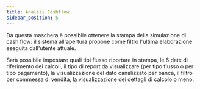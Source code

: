 ```yaml
---
title: Analisi Cashflow
sidebar_position: 5
---
```


Da questa maschera è possibile ottenere la stampa della simulazione di cash flow: il sistema all'apertura propone come filtro l'ultima elaborazione eseguita dall'utente attuale.

Sarà possibile impostare quali tipi flusso riportare in stampa, le 6 date di riferimento dei calcoli, il tipo di report da visualizzare (per tipo flusso o per tipo pagamento), la visualizzazione del dato canalizzato per banca, il filtro per commessa di vendita, la visualizzazione dei dettagli di calcolo o meno.






